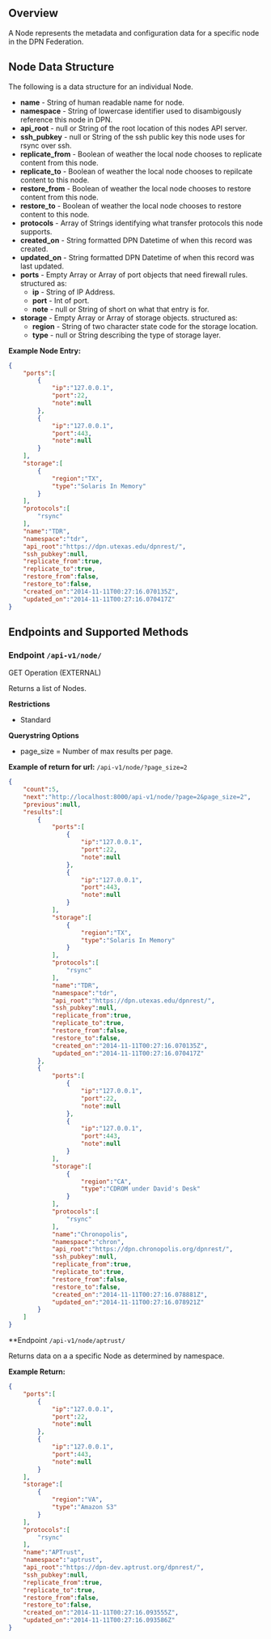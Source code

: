 ## Overview

A Node represents the metadata and configuration data for a specific node in the DPN Federation.

## Node Data Structure

The following is a data structure for an individual Node.
* **name** - String of human readable name for node.
* **namespace** - String of lowercase identifier used to disambigously reference this node in DPN.
* **api_root** - null or String of the root location of this nodes API server.
* **ssh_pubkey** - null or String of the ssh public key this node uses for rsync over ssh.
* **replicate_from** - Boolean of weather the local node chooses to replicate content from this node.
* **replicate_to** - Boolean of weather the local node chooses to repilcate content to this node.
* **restore_from** - Boolean of weather the local node chooses to restore content from this node.
* **restore_to** - Boolean of weather the local node chooses to restore content to this node.
* **protocols** - Array of Strings identifying what transfer protocols this node supports.
* **created_on** - String formatted DPN Datetime of when this record was created.
* **updated_on** - String formatted DPN Datetime of when this record was last updated.
* **ports** - Empty Array or Array of port objects that need firewall rules.  structured as:
    * **ip** - String of IP Address.
    * **port** - Int of port.
    * **note** - null or String of short on what that entry is for.
* **storage** - Empty Array or Array of storage objects. structured as:
    * **region** - String of two character state code for the storage location.
    * **type** - null or String describing the type of storage layer.

**Example Node Entry:**
```json
{
    "ports":[
        {
            "ip":"127.0.0.1",
            "port":22,
            "note":null
        },
        {
            "ip":"127.0.0.1",
            "port":443,
            "note":null
        }
    ],
    "storage":[
        {
            "region":"TX",
            "type":"Solaris In Memory"
        }
    ],
    "protocols":[
        "rsync"
    ],
    "name":"TDR",
    "namespace":"tdr",
    "api_root":"https://dpn.utexas.edu/dpnrest/",
    "ssh_pubkey":null,
    "replicate_from":true,
    "replicate_to":true,
    "restore_from":false,
    "restore_to":false,
    "created_on":"2014-11-11T00:27:16.070135Z",
    "updated_on":"2014-11-11T00:27:16.070417Z"
}
```

## Endpoints and Supported Methods

### Endpoint `/api-v1/node/`

GET Operation (EXTERNAL)

Returns a list of Nodes.

**Restrictions**
* Standard

**Querystring Options**
* page_size = Number of max results per page.

**Example of return for url:** `/api-v1/node/?page_size=2`
```json
{
    "count":5,
    "next":"http://localhost:8000/api-v1/node/?page=2&page_size=2",
    "previous":null,
    "results":[
        {
            "ports":[
                {
                    "ip":"127.0.0.1",
                    "port":22,
                    "note":null
                },
                {
                    "ip":"127.0.0.1",
                    "port":443,
                    "note":null
                }
            ],
            "storage":[
                {
                    "region":"TX",
                    "type":"Solaris In Memory"
                }
            ],
            "protocols":[
                "rsync"
            ],
            "name":"TDR",
            "namespace":"tdr",
            "api_root":"https://dpn.utexas.edu/dpnrest/",
            "ssh_pubkey":null,
            "replicate_from":true,
            "replicate_to":true,
            "restore_from":false,
            "restore_to":false,
            "created_on":"2014-11-11T00:27:16.070135Z",
            "updated_on":"2014-11-11T00:27:16.070417Z"
        },
        {
            "ports":[
                {
                    "ip":"127.0.0.1",
                    "port":22,
                    "note":null
                },
                {
                    "ip":"127.0.0.1",
                    "port":443,
                    "note":null
                }
            ],
            "storage":[
                {
                    "region":"CA",
                    "type":"CDROM under David's Desk"
                }
            ],
            "protocols":[
                "rsync"
            ],
            "name":"Chronopolis",
            "namespace":"chron",
            "api_root":"https://dpn.chronopolis.org/dpnrest/",
            "ssh_pubkey":null,
            "replicate_from":true,
            "replicate_to":true,
            "restore_from":false,
            "restore_to":false,
            "created_on":"2014-11-11T00:27:16.078881Z",
            "updated_on":"2014-11-11T00:27:16.078921Z"
        }
    ]
}
```

**Endpoint `/api-v1/node/aptrust/`

Returns data on a a specific Node as determined by namespace.

**Example Return:**
```json
{
    "ports":[
        {
            "ip":"127.0.0.1",
            "port":22,
            "note":null
        },
        {
            "ip":"127.0.0.1",
            "port":443,
            "note":null
        }
    ],
    "storage":[
        {
            "region":"VA",
            "type":"Amazon S3"
        }
    ],
    "protocols":[
        "rsync"
    ],
    "name":"APTrust",
    "namespace":"aptrust",
    "api_root":"https://dpn-dev.aptrust.org/dpnrest/",
    "ssh_pubkey":null,
    "replicate_from":true,
    "replicate_to":true,
    "restore_from":false,
    "restore_to":false,
    "created_on":"2014-11-11T00:27:16.093555Z",
    "updated_on":"2014-11-11T00:27:16.093586Z"
}
```